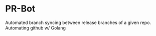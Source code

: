 # PR-Bot

Automated branch syncing between release branches of a given repo. Automating github w/ Golang
